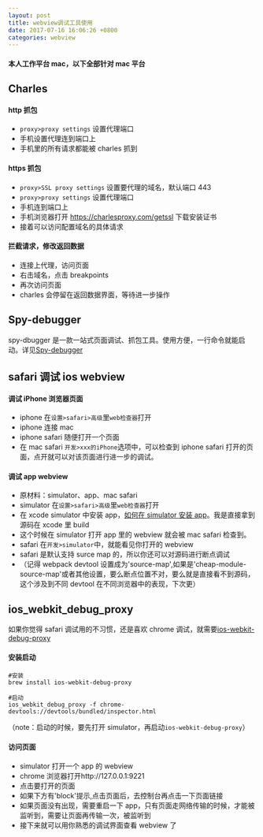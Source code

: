 ```yaml
---
layout: post
title: webview调试工具使用
date: 2017-07-16 16:06:26 +0800
categories: webview
---
```


#### 本人工作平台 mac，以下全部针对 mac 平台

## Charles

#### http 抓包

- `proxy>proxy settings` 设置代理端口
- 手机设置代理连到端口上
- 手机里的所有请求都能被 charles 抓到

#### https 抓包

- `proxy>SSL proxy settings` 设置要代理的域名，默认端口 443
- `proxy>proxy settings` 设置代理端口
- 手机连到端口上
- 手机浏览器打开
  https://charlesproxy.com/getssl
  下载安装证书
- 接着可以访问配置域名的具体请求

#### 拦截请求，修改返回数据

- 连接上代理，访问页面
- 右击域名，点击 breakpoints
- 再次访问页面
- charles 会停留在返回数据界面，等待进一步操作

## Spy-debugger

spy-dbugger 是一款一站式页面调试、抓包工具。使用方便，一行命令就能启动。详见[Spy-debugger](https://github.com/wuchangming/spy-debugger)

## safari 调试 ios webview

#### 调试 iPhone 浏览器页面

- iphone 在`设置>safari>高级`里`web检查器`打开
- iphone 连接 mac
- iphone safari 随便打开一个页面
- 在 mac safari `开发>xxx的iPhone`选项中，可以检查到 iphone safari 打开的页面，点开就可以对该页面进行进一步的调试。

#### 调试 app webview

- 原材料：simulator、app、mac safari
- simulator 在`设置>safari>高级`里`web检查器`打开
- 在 xcode simulator 中安装 app，[如何在 simulator 安装 app](http://taobaofed.org/blog/2015/11/13/web-debug-in-ios/)。我是直接拿到源码在 xcode 里 build
- 这个时候在 simulator 打开 app 里的 webview 就会被 mac safari 检查到。
- safari 在`开发>simulator`中，就能看见你打开的 webview
- safari 是默认支持 surce map 的，所以你还可以对源码进行断点调试
- （记得 webpack devtool 设置成为'source-map',如果是'cheap-module-source-map'或者其他设置，要么断点位置不对，要么就是直接看不到源码，这个涉及到不同 devtool 在不同浏览器中的表现，下次更）

## ios_webkit_debug_proxy

如果你觉得 safari 调试用的不习惯，还是喜欢 chrome 调试，就需要[ios-webkit-debug-proxy](https://github.com/google/ios-webkit-debug-proxy)

#### 安装启动

```shell
#安装
brew install ios-webkit-debug-proxy

#启动
ios_webkit_debug_proxy -f chrome-devtools://devtools/bundled/inspector.html
```

（note：启动的时候，要先打开 simulator，再启动`ios-webkit-debug-proxy`）

#### 访问页面

- simulator 打开一个 app 的 webview
- chrome 浏览器打开http://127.0.0.1:9221
- 点击要打开的页面
- 如果下方有'block'提示,点击页面后，去控制台再点击一下页面链接
- 如果页面没有出现，需要重启一下 app，只有页面走网络传输的时候，才能被监听到，需要让页面再传输一次，被监听到
- 接下来就可以用你熟悉的调试界面查看 webview 了
